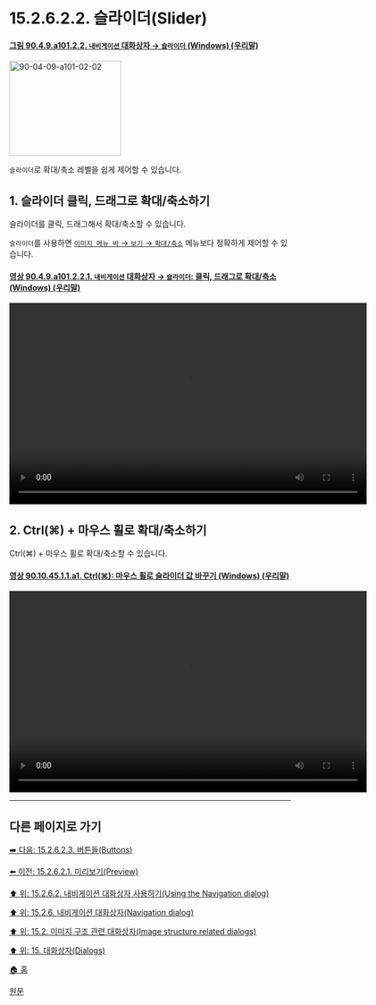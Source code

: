 # 15.2.6.2.2. 슬라이더(Slider)

<a id="90-04-09-a101-02-02"></a>

#### [그림 90.4.9.a101.2.2. `내비게이션` 대화상자 → `슬라이더` (Windows) (우리말)](./90-04-0009-navigation.md#90-04-09-a101-02-02)
<img width="200" height="170" alt="90-04-09-a101-02-02" src="https://github.com/wonder13662/gimp/assets/15767104/517e70b3-277c-448d-a264-36b336e3a75d" />

`슬라이더`로 확대/축소 레벨을 쉽게 제어할 수 있습니다.

<a id="15-02-06-02-02-s1"></a>

## 1. 슬라이더 클릭, 드래그로 확대/축소하기
슬라이더를 클릭, 드래그해서 확대/축소할 수 있습니다.

`슬라이더`를 사용하면 [`이미지 메뉴 바` → `보기` → `확대/축소`](./16-05-05-00-zoom.md) 메뉴보다 정확하게 제어할 수 있습니다.

<a id="90-04-09-a101-02-02-01"></a>

#### [영상 90.4.9.a101.2.2.1. `내비게이션` 대화상자 → `슬라이더`: 클릭, 드래그로 확대/축소 (Windows) (우리말)](./90-04-0009-navigation.md#90-04-09-a101-02-02-01)
<video controls="controls" width="640" height="360" src="https://github.com/wonder13662/gimp/assets/15767104/5b6942ea-20c8-42cc-a5e3-16f04b9cdd72"></video>

<a id="15-02-06-02-02-s2"></a>

## 2. Ctrl(⌘) + 마우스 휠로 확대/축소하기
Ctrl(⌘) + 마우스 휠로 확대/축소할 수 있습니다.

<a id="90-10-45-01-01-a1"></a>

#### [영상 90.10.45.1.1.a1. Ctrl(⌘): 마우스 휠로 슬라이더 값 바꾸기 (Windows) (우리말)](./90-10-45-01-01-change_slider.md#90-10-45-01-01-a1)
<video controls="controls" width="640" height="360" src="https://github.com/wonder13662/gimp/assets/15767104/6ff67670-add6-4d5b-804a-d3fece820679"></video>

***

## 다른 페이지로 가기

[➡️ 다음: 15.2.6.2.3. 버튼들(Buttons)](./15-02-06-02-03-00-buttons.md)

[⬅️ 이전: 15.2.6.2.1. 미리보기(Preview)](./15-02-06-02-01-preview.md)

[⬆️ 위: 15.2.6.2. 내비게이션 대화상자 사용하기(Using the Navigation dialog)](./15-02-06-02-00-using_the_navigation_dialog.md)

[⬆️ 위: 15.2.6. 내비게이션 대화상자(Navigation dialog)](./15-02-06-00-navigation-dialog.md)

[⬆️ 위: 15.2. 이미지 구조 관련 대화상자(Image structure related dialogs)](./15-02-00-image-structure-related-dialogs.md)

[⬆️ 위: 15. 대화상자(Dialogs)](./15-00-dialogs.md)

[🏠 홈](./00-home.md)

[원문](https://docs.gimp.org/2.10/ko/gimp-navigation-dialog.html#idm18955)